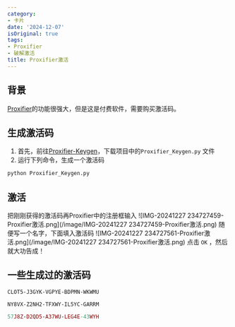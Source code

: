 ```yaml
---
category:
- 卡片
date: '2024-12-07'
isOriginal: true
tags:
- Proxifier
- 破解激活
title: Proxifier激活
---
```

## 背景
[Proxifier](./Proxifier.md)的功能很强大，但是这是付费软件，需要购买激活码。
## 生成激活码
1. 首先，前往[Proxifier-Keygen](https://github.com/y9nhjy/Proxifier-Keygen)，下载项目中的`Proxifier_Keygen.py` 文件
2. 运行下列命令，生成一个激活码
```bash
python Proxifier_Keygen.py
```
## 激活
把刚刚获得的激活码再Proxifier中的注册框输入
![IMG-20241227 234727459-Proxifier激活.png](/image/IMG-20241227 234727459-Proxifier激活.png)
随便写一个名字，下面填入激活码
![IMG-20241227 234727561-Proxifier激活.png](/image/IMG-20241227 234727561-Proxifier激活.png)
点击 `OK` ，然后就大功告成！
## 一些生成过的激活码
```setup
CLOT5-J3GYK-VGPYE-BDPMN-WKWMU
```

```portable
NY8VX-Z2NH2-TFXWY-IL5YC-GARRM
```

```mac
57J8Z-D2QD5-A37WU-LEG4E-43WYH
```